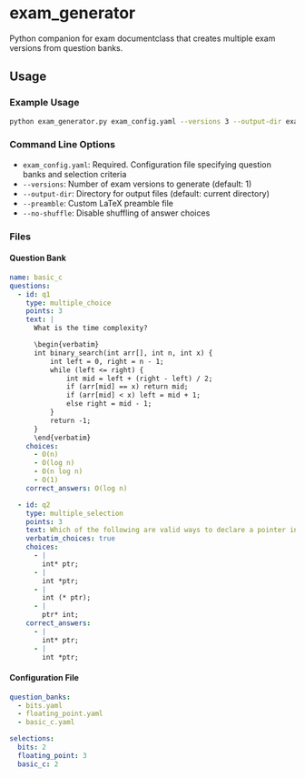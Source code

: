 # exam_generator

Python companion for exam documentclass that creates multiple exam versions from question banks.

## Usage

### Example Usage

```bash
python exam_generator.py exam_config.yaml --versions 3 --output-dir exams/
```

### Command Line Options

- `exam_config.yaml`: Required. Configuration file specifying question banks and selection criteria
- `--versions`: Number of exam versions to generate (default: 1)
- `--output-dir`: Directory for output files (default: current directory)
- `--preamble`: Custom LaTeX preamble file
- `--no-shuffle`: Disable shuffling of answer choices

### Files

#### Question Bank

```yaml
name: basic_c
questions:
  - id: q1
    type: multiple_choice
    points: 3
    text: |
      What is the time complexity?

      \begin{verbatim}
      int binary_search(int arr[], int n, int x) {
          int left = 0, right = n - 1;
          while (left <= right) {
              int mid = left + (right - left) / 2;
              if (arr[mid] == x) return mid;
              if (arr[mid] < x) left = mid + 1;
              else right = mid - 1;
          }
          return -1;
      }
      \end{verbatim}
    choices:
      - O(n)
      - O(log n)
      - O(n log n)
      - O(1)
    correct_answers: O(log n)

  - id: q2
    type: multiple_selection
    points: 3
    text: Which of the following are valid ways to declare a pointer in C?
    verbatim_choices: true
    choices:
      - |
        int* ptr;
      - |
        int *ptr;
      - |
        int (* ptr);
      - |
        ptr* int;
    correct_answers:
      - |
        int* ptr;
      - |
        int *ptr;
```

#### Configuration File

```yaml
question_banks:
  - bits.yaml
  - floating_point.yaml
  - basic_c.yaml

selections:
  bits: 2
  floating_point: 3
  basic_c: 2
```
